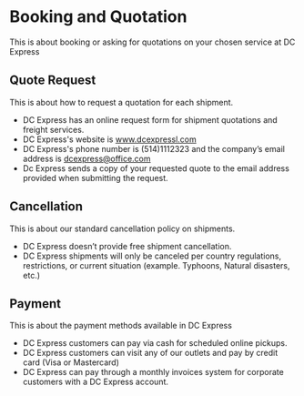 # Booking and Quotation

This is about booking or asking for quotations on your chosen service at DC Express

## Quote Request

This is about how to request a quotation for each shipment.

- DC Express has an online request form for shipment quotations and freight services.
- DC Express's website is www.dcexpressl.com
- DC Express's phone number is (514)1112323 and the company’s email address is dcexpress@office.com
- Dc Express sends a copy of your requested quote to the email address provided when submitting the request.

## Cancellation

This is about our standard cancellation policy on shipments.

- DC Express doesn’t provide free shipment cancellation.
- DC Express shipments will only be canceled per country regulations, restrictions, or current situation (example. Typhoons, Natural disasters, etc.)

## Payment

This is about the payment methods available in DC Express

- DC Express customers can pay via cash for scheduled online pickups.
- DC Express customers can visit any of our outlets and pay by credit card (Visa or Mastercard)
- DC Express can pay through a monthly invoices system for corporate customers with a DC Express account.